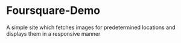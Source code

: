 # Foursquare-Demo
A simple site which fetches images for predetermined locations and displays them in a responsive manner

